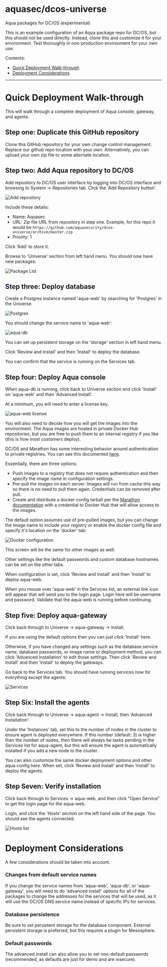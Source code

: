 # aquasec/dcos-universe

Aqua packages for DC/OS (experimental)

This is an example configuration of an Aqua package repo for DC/OS, but this should not be used directly.  Instead, clone this and customize it for your environment.  Test thoroughly in non-production environment for your own use.

Contents:
* [Quick Deployment Walk-through](#quick-deployment-walk-through)
* [Deployment Considerations](#deployment-considerations) 

----------


# Quick Deployment Walk-through

This will walk through a complete deployment of Aqua console, gateway, and agents.

## Step one: Duplicate this GitHub repository

Clone this GitHub repository for your own change control management.  Replace our github repo location with your own.  Alternatively, you can upload your own zip file to some alternate location.   


## Step two: Add Aqua repository to DC/OS

Add repository to DC/OS user interface by logging into DC/OS interface and browsing to System -> Repositories tab.  Click the 'Add Repository button'.

![Add repository](http://i.imgur.com/RgjA9oh.png)

Include these details:
* Name:  Aquasec
* URL:   Zip file URL from repository in step one.  Example, for this repo it would be `https://github.com/aquasecurity/dcos-universe/archive/master.zip`
* Priority:  1 

Click 'Add' to store it.

Browse to 'Universe' section from left hand menu.  You should now have new packages:

![Package List](http://i.imgur.com/lJYtQXQ.png)


## Step three: Deploy database

Create a Postgres instance named 'aqua-web' by searching for 'Postgres' in the Universe.  

![Postgres](http://i.imgur.com/PZsG8cK.png)
  
You should change the service name to 'aqua-web':

![aqua-db](http://i.imgur.com/iuErsNe.png)

You can set up persistent storage on the 'storage' section in left hand menu.

Click 'Review and Install' and then 'Install' to deploy the database.

You can confirm that the service is running on the Services tab.



## Step four:  Deploy Aqua console

When aqua-db is running, click back to Universe section and click 'Install' on 'aqua-web' and then 'Advanced Install'.

At a minimum, you will need to enter a license key.

![aqua-web license](http://i.imgur.com/Pc2Nk4S.png)

You will also need to decide how you will get the images into the environment.  The Aqua images are hosted in private Docker Hub repositories, but you are free to push them to an internal registry if you like (this is how most customers deploy).

DC/OS and Marathon has some interesting behavior around authentication to private registries.  You can see this documented [here](https://mesosphere.github.io/marathon/docs/native-docker-private-registry.html).

Essentially, there are three options:
- Push images to a registry that does not require authentication and then specify the image name in configuration settings.
- Pre-pull the images on each server.  Images will run from cache this way so there is no need to pull them again.  Credentials can be removed after pull.
- Create and distribute a docker config tarball per the [Marathon documentation](https://mesosphere.github.io/marathon/docs/native-docker-private-registry.html) with a credential to Docker Hub that will allow access to the images.  

The default option assumes use of pre-pulled images, but you can change the image name to include your registry or enable the docker config file and specify it's location on the 'docker' tab:

![Docker configuration](http://i.imgur.com/8OLe0SI.png)

This screen will be the same for other images as well.

Other settings like the default passwords and custom database hostnames can be set on the other tabs.

When configuration is set, click 'Review and Install' and then 'Install' to deploy aqua-web.

When you mouse over 'aqua-web' in the Services list, an external link icon will appear that will send you to the login page.  Login here will be username and password.  Validate that the aqua-web is running before continuing.  


## Step five:  Deploy aqua-gateway

Click back through to Universe -> aqua-gateway -> Install.  

If you are using the default options then you can just click 'Install' here.

Otherwise, if you have changed any settings such as the database service name, database passwords, or image name or deployment method, you can click 'Advanced Installation' to edit those settings.  Then click 'Review and Install' and then 'Install' to deploy the gateways.


Go back to the Services tab.  You should have running services now for everything except the agents:

![Services](http://i.imgur.com/7qnSRNN.png)


## Step Six:  Install the agents

Click back through to Universe -> aqua-agent -> Install, then 'Advanced Installation'.  

Under the 'Instances' tab, set this to the number of nodes in the cluster to ensure agent is deployed everywhere.  If this number (default: 3) is higher than the number of nodes, then there will always be tasks pending in the Services list for aqua-agent, but this will ensure the agent is automatically installed if you add a new node to the cluster.

You can also customize the same docker deployment options and other aqua config here.  When set, click 'Review and Install' and then 'Install' to deploy the agents.



## Step Seven:  Verify installation

Click back through to Services -> aqua-web, and then click "Open Service" to get the login page for the aqua-web.  

Login, and click the 'Hosts' section on the left hand side of the page.  You should see the agents connected.

![Hosts list](http://i.imgur.com/28S3aG9.png)




# Deployment Considerations

A few considerations should be taken into account.

### Changes from default service names

If you change the service names from 'aqua-web', 'aqua-db', or 'aqua-gateway', you will need to do 'advanced install' options for all of the packages to change the addresses for the services that will be used, as it will use the DC/OS DNS service name instead of specific IPs for services.  

### Database persistence
Be sure to set persistent storage for the database component.  External persistent storage is preferred, but this requires a plugin for Mesosphere.  


### Default passwords

The advanced install can also allow you to set non-default passwords (recommended, as defaults are just for demo and are insecure).


